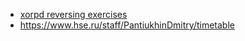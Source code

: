 - [xorpd reversing exercises](https://www.xorpd.net/pages/xchg_rax/snip_00.html)
- https://www.hse.ru/staff/PantiukhinDmitry/timetable
